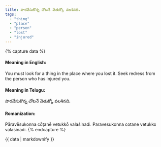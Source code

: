 ```yaml
---
title: పారవేసుకొన్న చోటనే వెతుక్కో వలశినది.
tags:
  - "thing"
  - "place"
  - "person"
  - "lost"
  - "injured"
---
```


{% capture data %}
#### Meaning in English:
You must look for a thing in the place where you lost it.
Seek redress from the person who has injured you.

#### Meaning in Telugu:
పారవేసుకొన్న చోటనే వెతుక్కో వలశినది.

#### Romanization:
Pāravēsukonna cōṭanē vetukkō valaśinadi.
Paravesukonna cotane vetukko valasinadi.
{% endcapture %}

{{ data | markdownify }}

